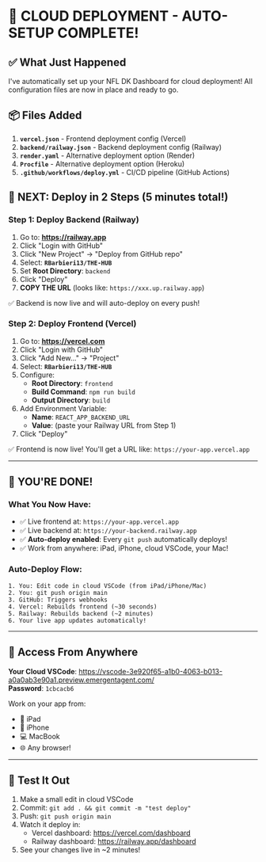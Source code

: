 # 🚀 CLOUD DEPLOYMENT - AUTO-SETUP COMPLETE!

## ✅ What Just Happened

I've automatically set up your NFL DK Dashboard for cloud deployment! All configuration files are now in place and ready to go.

## 📦 Files Added

1. **`vercel.json`** - Frontend deployment config (Vercel)
2. **`backend/railway.json`** - Backend deployment config (Railway)
3. **`render.yaml`** - Alternative deployment option (Render)
4. **`Procfile`** - Alternative deployment option (Heroku)
5. **`.github/workflows/deploy.yml`** - CI/CD pipeline (GitHub Actions)

## 🎯 NEXT: Deploy in 2 Steps (5 minutes total!)

### Step 1: Deploy Backend (Railway)

1. Go to: **https://railway.app**
2. Click "Login with GitHub"
3. Click "New Project" → "Deploy from GitHub repo"
4. Select: **`RBarbieri13/THE-HUB`**
5. Set **Root Directory**: `backend`
6. Click "Deploy"
7. **COPY THE URL** (looks like: `https://xxx.up.railway.app`)

✅ Backend is now live and will auto-deploy on every push!

### Step 2: Deploy Frontend (Vercel)

1. Go to: **https://vercel.com**
2. Click "Login with GitHub"
3. Click "Add New..." → "Project"
4. Select: **`RBarbieri13/THE-HUB`**
5. Configure:
   - **Root Directory**: `frontend`
   - **Build Command**: `npm run build`
   - **Output Directory**: `build`
6. Add Environment Variable:
   - **Name**: `REACT_APP_BACKEND_URL`
   - **Value**: (paste your Railway URL from Step 1)
7. Click "Deploy"

✅ Frontend is now live! You'll get a URL like: `https://your-app.vercel.app`

---

## 🎉 YOU'RE DONE!

### What You Now Have:

- ✅ Live frontend at: `https://your-app.vercel.app`
- ✅ Live backend at: `https://your-backend.railway.app`
- ✅ **Auto-deploy enabled**: Every `git push` automatically deploys!
- ✅ Work from anywhere: iPad, iPhone, cloud VSCode, your Mac!

### Auto-Deploy Flow:

```
1. You: Edit code in cloud VSCode (from iPad/iPhone/Mac)
2. You: git push origin main
3. GitHub: Triggers webhooks
4. Vercel: Rebuilds frontend (~30 seconds)
5. Railway: Rebuilds backend (~2 minutes)
6. Your live app updates automatically!
```

---

## 📱 Access From Anywhere

**Your Cloud VSCode**: https://vscode-3e920f65-a1b0-4063-b013-a0a0ab3e90a1.preview.emergentagent.com/  
**Password**: `1cbcacb6`

Work on your app from:
- 📱 iPad
- 📱 iPhone  
- 💻 MacBook
- 🌐 Any browser!

---

## 🧪 Test It Out

1. Make a small edit in cloud VSCode
2. Commit: `git add . && git commit -m "test deploy"`
3. Push: `git push origin main`
4. Watch it deploy in:
   - Vercel dashboard: https://vercel.com/dashboard
   - Railway dashboard: https://railway.app/dashboard
5. See your changes live in ~2 minutes!
